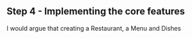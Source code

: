 ## Step 4 - Implementing the core features

I would argue that creating a Restaurant, a Menu and Dishes 